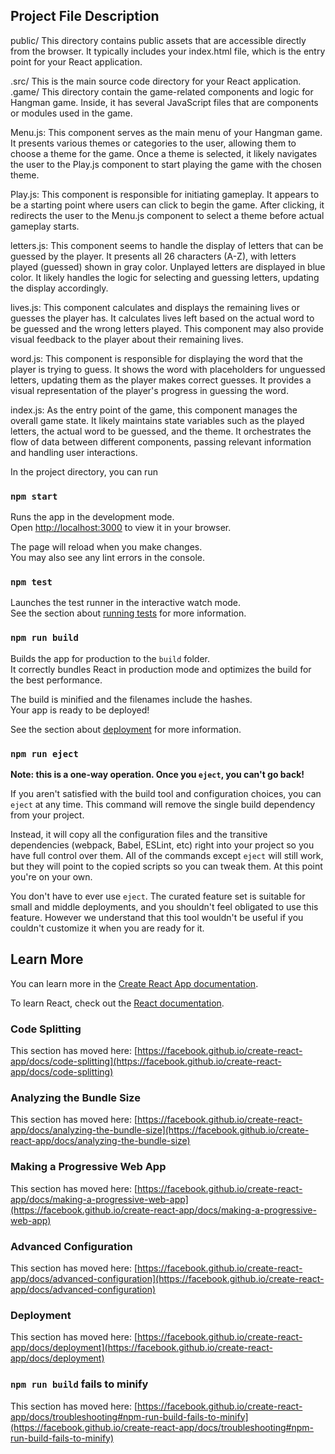 ## Project File Description 
public/
This directory contains public assets that are accessible directly from the browser. It typically includes your index.html file, which is the entry point for your React application.


.src/
This is the main source code directory for your React application.
  .game/
     This directory contain the game-related components and logic for Hangman game. Inside, it has several JavaScript files that are components or modules used 
     in the game.
     
  Menu.js:
   This component serves as the main menu of your Hangman game.
   It presents various themes or categories to the user, allowing them to choose a theme for the game.
  Once a theme is selected, it likely navigates the user to the Play.js component to start playing the game with the chosen theme.
  
Play.js:
  This component is responsible for initiating gameplay.
  It appears to be a starting point where users can click to begin the game.
  After clicking, it redirects the user to the Menu.js component to select a theme before actual gameplay starts.
  
letters.js:
 This component seems to handle the display of letters that can be guessed by the player.
 It presents all 26 characters (A-Z), with letters played (guessed) shown in gray color.
 Unplayed letters are displayed in blue color.
 It likely handles the logic for selecting and guessing letters, updating the display accordingly.
 
lives.js:
  This component calculates and displays the remaining lives or guesses the player has.
  It calculates lives left based on the actual word to be guessed and the wrong letters played.
  This component may also provide visual feedback to the player about their remaining lives.
  
word.js:
This component is responsible for displaying the word that the player is trying to guess.
It shows the word with placeholders for unguessed letters, updating them as the player makes correct guesses.
It provides a visual representation of the player's progress in guessing the word.

index.js:
As the entry point of the game, this component manages the overall game state.
It likely maintains state variables such as the played letters, the actual word to be guessed, and the theme.
It orchestrates the flow of data between different components, passing relevant information and handling user interactions.


In the project directory, you can run 
### `npm start`

Runs the app in the development mode.\
Open [http://localhost:3000](http://localhost:3000) to view it in your browser.

The page will reload when you make changes.\
You may also see any lint errors in the console.

### `npm test`

Launches the test runner in the interactive watch mode.\
See the section about [running tests](https://facebook.github.io/create-react-app/docs/running-tests) for more information.

### `npm run build`

Builds the app for production to the `build` folder.\
It correctly bundles React in production mode and optimizes the build for the best performance.

The build is minified and the filenames include the hashes.\
Your app is ready to be deployed!

See the section about [deployment](https://facebook.github.io/create-react-app/docs/deployment) for more information.

### `npm run eject`

**Note: this is a one-way operation. Once you `eject`, you can't go back!**

If you aren't satisfied with the build tool and configuration choices, you can `eject` at any time. This command will remove the single build dependency from your project.

Instead, it will copy all the configuration files and the transitive dependencies (webpack, Babel, ESLint, etc) right into your project so you have full control over them. All of the commands except `eject` will still work, but they will point to the copied scripts so you can tweak them. At this point you're on your own.

You don't have to ever use `eject`. The curated feature set is suitable for small and middle deployments, and you shouldn't feel obligated to use this feature. However we understand that this tool wouldn't be useful if you couldn't customize it when you are ready for it.

## Learn More

You can learn more in the [Create React App documentation](https://facebook.github.io/create-react-app/docs/getting-started).

To learn React, check out the [React documentation](https://reactjs.org/).

### Code Splitting

This section has moved here: [https://facebook.github.io/create-react-app/docs/code-splitting](https://facebook.github.io/create-react-app/docs/code-splitting)

### Analyzing the Bundle Size

This section has moved here: [https://facebook.github.io/create-react-app/docs/analyzing-the-bundle-size](https://facebook.github.io/create-react-app/docs/analyzing-the-bundle-size)

### Making a Progressive Web App

This section has moved here: [https://facebook.github.io/create-react-app/docs/making-a-progressive-web-app](https://facebook.github.io/create-react-app/docs/making-a-progressive-web-app)

### Advanced Configuration

This section has moved here: [https://facebook.github.io/create-react-app/docs/advanced-configuration](https://facebook.github.io/create-react-app/docs/advanced-configuration)

### Deployment

This section has moved here: [https://facebook.github.io/create-react-app/docs/deployment](https://facebook.github.io/create-react-app/docs/deployment)

### `npm run build` fails to minify

This section has moved here: [https://facebook.github.io/create-react-app/docs/troubleshooting#npm-run-build-fails-to-minify](https://facebook.github.io/create-react-app/docs/troubleshooting#npm-run-build-fails-to-minify)
